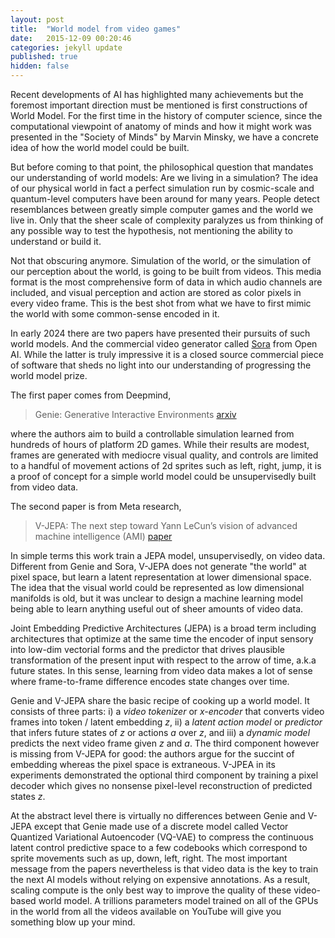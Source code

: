 ```yaml
---
layout: post
title:  "World model from video games"
date:   2015-12-09 00:20:46
categories: jekyll update
published: true
hidden: false
---
```


Recent developments of AI has highlighted many achievements but the foremost important direction must be mentioned is first constructions of World Model. For the first time in the history of computer science, since the computational viewpoint of anatomy of minds and how it might work was presented in the "Society of Minds" by Marvin Minsky, we have a concrete idea of how the world model could be built. 

But before coming to that point, the philosophical question that mandates our understanding of world models: Are we living in a simulation? The idea of our physical world in fact a perfect simulation run by cosmic-scale and quantum-level computers have been around for many years. People detect resemblances between greatly simple computer games and the world we live in. Only that the sheer scale of complexity paralyzes us from thinking of any possible way to test the hypothesis, not mentioning the ability to understand or build it. 

Not that obscuring anymore. Simulation of the world, or the simulation of our perception about the world, is going to be built from videos. This media format is the most comprehensive form of data in which audio channels are included, and visual perception and action are stored as color pixels in every video frame. This is the best shot from what we have to first mimic the world with some common-sense encoded in it. 

In early 2024 there are two papers have presented their pursuits of such world models. And the commercial video generator called [Sora](https://openai.com/sora) from Open AI. While the latter is truly impressive it is a closed source commercial piece of software that sheds no light into our understanding of progressing the world model prize. 

The first paper comes from Deepmind, 

> Genie: Generative Interactive Environments [arxiv](https://arxiv.org/html/2402.15391v1)

where the authors aim to build a controllable simulation learned from hundreds of hours of platform 2D games. While their results are modest, frames are generated with mediocre visual quality, and controls are limited to a handful of movement actions of 2d sprites such as left, right, jump, it is a proof of concept for a simple world model could be unsupervisedly built from video data. 

The second paper is from Meta research,

> V-JEPA: The next step toward Yann LeCun’s vision of advanced machine intelligence (AMI) [paper](https://scontent-man2-1.xx.fbcdn.net/v/t39.2365-6/427986745_768441298640104_1604906292521363076_n.pdf)

In simple terms this work train a JEPA model, unsupervisedly, on video data. Different from Genie and Sora, V-JEPA does not generate "the world" at pixel space, but learn a latent representation at lower dimensional space. The idea that the visual world could be represented as low dimensional manifolds is old, but it was unclear to design a machine learning model being able to learn anything useful out of sheer amounts of video data. 

Joint Embedding Predictive Architectures (JEPA) is a broad term including architectures that optimize at the same time the encoder of input sensory into low-dim vectorial forms and the predictor that drives plausible transformation of the present input with respect to the arrow of time, a.k.a future states. In this sense, learning from video data makes a lot of sense where frame-to-frame difference encodes state changes over time. 

Genie and V-JEPA share the basic recipe of cooking up a world model. It consists of three parts: i) a *video tokenizer* or *x-encoder* that converts video frames into token / latent embedding *z*, ii) a *latent action model* or *predictor* that infers future states of *z* or actions *a* over *z*, and iii) a *dynamic model* predicts the next video frame given *z* and *a*. The third component however is missing from V-JEPA for good: the authors argue for the succint of embedding whereas the pixel space is extraneous. V-JPEA in its experiments demonstrated the optional third component by training a pixel decoder which gives no nonsense pixel-level reconstruction of predicted states *z*. 

At the abstract level there is virtually no differences between Genie and V-JEPA except that Genie made use of a discrete model called Vector Quantized Variational Autoencoder (VQ-VAE) to compress the continuous latent control predictive space to a few codebooks which correspond to sprite movements such as up, down, left, right. The most important message from the papers nevertheless is that video data is the key to train the next AI models without relying on expensive annotations. As a result, scaling compute is the only best way to improve  the quality of these video-based world model. A trillions parameters model trained on all of the GPUs in the world from all the videos available on YouTube will give you something blow up your mind.

